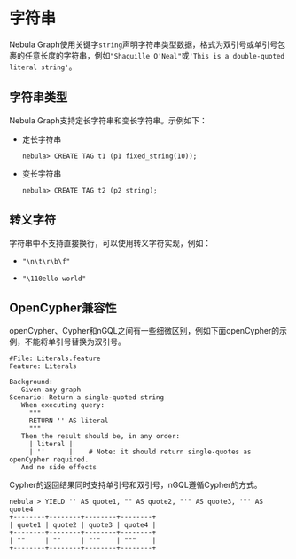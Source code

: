 # 字符串

Nebula Graph使用关键字`string`声明字符串类型数据，格式为双引号或单引号包裹的任意长度的字符串，例如`"Shaquille O'Neal"`或`'This is a double-quoted literal string'`。

## 字符串类型

Nebula Graph支持定长字符串和变长字符串。示例如下：

- 定长字符串

    ```ngql
    nebula> CREATE TAG t1 (p1 fixed_string(10)); 
    ```

- 变长字符串

    ```ngql
    nebula> CREATE TAG t2 (p2 string); 
    ```

## 转义字符

字符串中不支持直接换行，可以使用转义字符实现，例如：

- `"\n\t\r\b\f"`

- `"\110ello world"`

## OpenCypher兼容性

 openCypher、Cypher和nGQL之间有一些细微区别，例如下面openCypher的示例，不能将单引号替换为双引号。

 ```ngql
 #File: Literals.feature
Feature: Literals

Background:
    Given any graph
 Scenario: Return a single-quoted string
    When executing query:
      """
      RETURN '' AS literal
      """
    Then the result should be, in any order:
      | literal |
      | ''      |    # Note: it should return single-quotes as openCypher required.
    And no side effects
```

Cypher的返回结果同时支持单引号和双引号，nGQL遵循Cypher的方式。

```ngql
nebula > YIELD '' AS quote1, "" AS quote2, "'" AS quote3, '"' AS quote4
+--------+--------+--------+--------+
| quote1 | quote2 | quote3 | quote4 |
+--------+--------+--------+--------+
| ""     | ""     | "'"    | """    |
+--------+--------+--------+--------+
```
